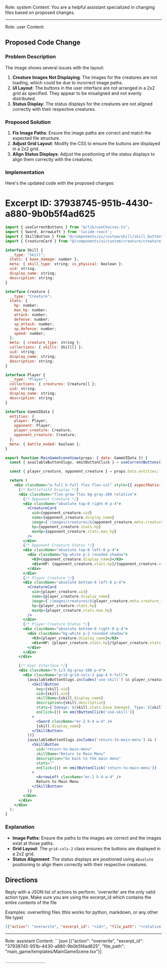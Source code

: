 Role: system
Content: You are a helpful assistant specialized in changing files based on proposed changes.
__________________
Role: user
Content: 
## Proposed Code Change
### Problem Description

The image shows several issues with the layout:

1. **Creature Images Not Displaying**: The images for the creatures are not loading, which could be due to incorrect image paths.
2. **UI Layout**: The buttons in the user interface are not arranged in a 2x2 grid as specified. They appear to be misaligned and not evenly distributed.
3. **Status Display**: The status displays for the creatures are not aligned correctly with their respective creatures.

### Proposed Solution

1. **Fix Image Paths**: Ensure the image paths are correct and match the expected file structure.
2. **Adjust Grid Layout**: Modify the CSS to ensure the buttons are displayed in a 2x2 grid.
3. **Align Status Displays**: Adjust the positioning of the status displays to align them correctly with the creatures.

### Implementation

Here's the updated code with the proposed changes:

# Excerpt ID: 37938745-951b-4430-a880-9b0b5f4ad625
```jsx main_game/templates/MainGameScene.tsx
import { useCurrentButtons } from "@/lib/useChoices.ts";
import { Sword, ArrowLeft } from 'lucide-react';
import { SkillButton } from "@/components/ui/custom/skill/skill_button";
import { CreatureCard } from "@/components/ui/custom/creature/creature_card";

interface Skill {
  __type: "Skill";
  stats: { base_damage: number };
  meta: { skill_type: string; is_physical: boolean };
  uid: string;
  display_name: string;
  description: string;
}

interface Creature {
  __type: "Creature";
  stats: {
    hp: number;
    max_hp: number;
    attack: number;
    defense: number;
    sp_attack: number;
    sp_defense: number;
    speed: number;
  };
  meta: { creature_type: string };
  collections: { skills: Skill[] };
  uid: string;
  display_name: string;
  description: string;
}

interface Player {
  __type: "Player";
  collections: { creatures: Creature[] };
  uid: string;
  display_name: string;
  description: string;
}

interface GameUIData {
  entities: {
    player: Player;
    opponent: Player;
    player_creature: Creature;
    opponent_creature: Creature;
  };
  meta: { battle_ended: boolean };
}

export function MainGameSceneView(props: { data: GameUIData }) {
  const { availableButtonSlugs, emitButtonClick } = useCurrentButtons();

  const { player_creature, opponent_creature } = props.data.entities;

  return (
    <div className="w-full h-full flex flex-col" style={{ aspectRatio: '16/9' }}>
      {/* Battlefield Display */}
      <div className="flex-grow flex bg-gray-200 relative">
        {/* Opponent Creature */}
        <div className="absolute top-0 right-0 p-4">
          <CreatureCard
            uid={opponent_creature.uid}
            name={opponent_creature.display_name}
            image={`/images/creatures/${opponent_creature.meta.creature_type}.png`}
            hp={opponent_creature.stats.hp}
            maxHp={opponent_creature.stats.max_hp}
          />
        </div>
        {/* Opponent Creature Status */}
        <div className="absolute top-0 left-0 p-4">
          <div className="bg-white p-2 rounded shadow">
            <h3>{opponent_creature.display_name}</h3>
            <div>HP: {opponent_creature.stats.hp}/{opponent_creature.stats.max_hp}</div>
          </div>
        </div>
        {/* Player Creature */}
        <div className="absolute bottom-0 left-0 p-4">
          <CreatureCard
            uid={player_creature.uid}
            name={player_creature.display_name}
            image={`/images/creatures/${player_creature.meta.creature_type}_back.png`}
            hp={player_creature.stats.hp}
            maxHp={player_creature.stats.max_hp}
          />
        </div>
        {/* Player Creature Status */}
        <div className="absolute bottom-0 right-0 p-4">
          <div className="bg-white p-2 rounded shadow">
            <h3>{player_creature.display_name}</h3>
            <div>HP: {player_creature.stats.hp}/{player_creature.stats.max_hp}</div>
          </div>
        </div>
      </div>

      {/* User Interface */}
      <div className="h-1/3 bg-gray-100 p-4">
        <div className="grid grid-cols-2 gap-4 h-full">
          {availableButtonSlugs.includes('use-skill') && player_creature.collections.skills.map((skill) => (
            <SkillButton
              key={skill.uid}
              uid={skill.uid}
              skillName={skill.display_name}
              description={skill.description}
              stats={`Damage: ${skill.stats.base_damage}, Type: ${skill.meta.skill_type}`}
              onClick={() => emitButtonClick('use-skill')}
            >
              <Sword className="mr-2 h-4 w-4" />
              {skill.display_name}
            </SkillButton>
          ))}
          {availableButtonSlugs.includes('return-to-main-menu') && (
            <SkillButton
              uid="return-to-main-menu"
              skillName="Return to Main Menu"
              description="Go back to the main menu"
              stats=""
              onClick={() => emitButtonClick('return-to-main-menu')}
            >
              <ArrowLeft className="mr-2 h-4 w-4" />
              Return to Main Menu
            </SkillButton>
          )}
        </div>
      </div>
    </div>
  );
}
```

### Explanation

- **Image Paths**: Ensure the paths to the images are correct and the images exist at those paths.
- **Grid Layout**: The `grid-cols-2` class ensures the buttons are displayed in a 2x2 grid.
- **Status Alignment**: The status displays are positioned using `absolute` positioning to align them correctly with their respective creatures.

## Directions
Reply with a JSON list of actions to perform. 'overwrite' are the only valid action type. 
Make sure you are using the excerpt_id which contains the entire contents of the file

Examples:
overwriting files (this works for python, markdown, or any other file type)
```json output_example1
[{"action": "overwrite", "excerpt_id": "<id>", "file_path": "<relative file path>"}]
```

__________________
Role: assistant
Content: ```json
[{"action": "overwrite", "excerpt_id": "37938745-951b-4430-a880-9b0b5f4ad625", "file_path": "main_game/templates/MainGameScene.tsx"}]
```
__________________
